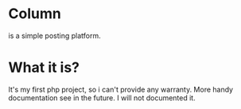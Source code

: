 # Column
is a simple posting platform.

# What it is?
It's my first php project, so i can't provide any warranty. More handy documentation see in the future.
I will not documented it.
